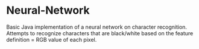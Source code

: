 Neural-Network
==============

Basic Java implementation of a neural network on character recognition. Attempts to recognize characters that are black/white based on the feature definition = RGB value of each pixel.
